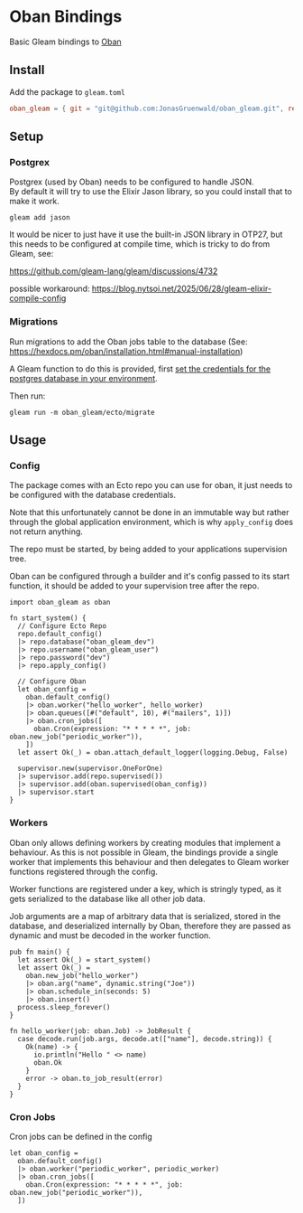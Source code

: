 # Oban Bindings

Basic Gleam bindings to [Oban](https://hexdocs.pm/oban/Oban.html)

## Install

Add the package to `gleam.toml`

```toml
oban_gleam = { git = "git@github.com:JonasGruenwald/oban_gleam.git", ref = "main" }
```

## Setup

### Postgrex

Postgrex (used by Oban) needs to be configured to handle JSON.  
By default it will try to use the Elixir Jason library, so you could install that to make it work.

```
gleam add jason
```

It would be nicer to just have it use the built-in JSON library in OTP27, but this needs to be configured at compile time, which is tricky to do from Gleam, see:

https://github.com/gleam-lang/gleam/discussions/4732

possible workaround: https://blog.nytsoi.net/2025/06/28/gleam-elixir-compile-config

### Migrations

Run migrations to add the Oban jobs table to the database (See: https://hexdocs.pm/oban/installation.html#manual-installation)

A Gleam function to do this is provided, first [set the credentials for the postgres database in your environment](https://www.postgresql.org/docs/current/libpq-envars.html).

Then run:

```gleam
gleam run -m oban_gleam/ecto/migrate
```

## Usage

### Config

The package comes with an Ecto repo you can use for oban, it just needs to be configured with the database credentials.

Note that this unfortunately cannot be done in an immutable way but rather through the global application environment, which is why `apply_config` does not return anything.

The repo must be started, by being added to your applications supervision tree.

Oban can be configured through a builder and it's config passed to its start function, it should be added to your supervision tree after the repo.

```gleam
import oban_gleam as oban

fn start_system() {
  // Configure Ecto Repo
  repo.default_config()
  |> repo.database("oban_gleam_dev")
  |> repo.username("oban_gleam_user")
  |> repo.password("dev")
  |> repo.apply_config()

  // Configure Oban
  let oban_config =
    oban.default_config()
    |> oban.worker("hello_worker", hello_worker)
    |> oban.queues([#("default", 10), #("mailers", 1)])
    |> oban.cron_jobs([
      oban.Cron(expression: "* * * * *", job: oban.new_job("periodic_worker")),
    ])
  let assert Ok(_) = oban.attach_default_logger(logging.Debug, False)

  supervisor.new(supervisor.OneForOne)
  |> supervisor.add(repo.supervised())
  |> supervisor.add(oban.supervised(oban_config))
  |> supervisor.start
}
```

### Workers

Oban only allows defining workers by creating modules that implement a behaviour. As this is not possible in Gleam, the bindings provide a single worker that implements this behaviour and then delegates to Gleam worker functions registered through the config.

Worker functions are registered under a key, which is stringly typed, as it gets serialized to the database like all other job data.

Job arguments are a map of arbitrary data that is serialized, stored in the database, and deserialized internally by Oban, therefore they are passed as dynamic and must be decoded in the worker function.

```gleam
pub fn main() {
  let assert Ok(_) = start_system()
  let assert Ok(_) =
    oban.new_job("hello_worker")
    |> oban.arg("name", dynamic.string("Joe"))
    |> oban.schedule_in(seconds: 5)
    |> oban.insert()
  process.sleep_forever()
}

fn hello_worker(job: oban.Job) -> JobResult {
  case decode.run(job.args, decode.at(["name"], decode.string)) {
    Ok(name) -> {
      io.println("Hello " <> name)
      oban.Ok
    }
    error -> oban.to_job_result(error)
  }
}
```

### Cron Jobs

Cron jobs can be defined in the config

```gleam
let oban_config =
  oban.default_config()
  |> oban.worker("periodic_worker", periodic_worker)
  |> oban.cron_jobs([
    oban.Cron(expression: "* * * * *", job: oban.new_job("periodic_worker")),
  ])
```
